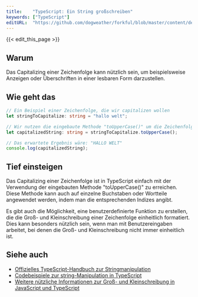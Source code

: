 ```yaml
---
title:    "TypeScript: Ein String großschreiben"
keywords: ["TypeScript"]
editURL:  "https://github.com/dogweather/forkful/blob/master/content/de/typescript/capitalizing-a-string.md"
---
```


{{< edit_this_page >}}

## Warum

Das Capitalizing einer Zeichenfolge kann nützlich sein, um beispielsweise Anzeigen oder Überschriften in einer lesbaren Form darzustellen.

## Wie geht das

```TypeScript
// Ein Beispiel einer Zeichenfolge, die wir capitalizen wollen
let stringToCapitalize: string = "hallo welt";

// Wir nutzen die eingebaute Methode "toUpperCase()" um die Zeichenfolge zu capitalizen
let capitalizedString: string = stringToCapitalize.toUpperCase();

// Das erwartete Ergebnis wäre: "HALLO WELT"
console.log(capitalizedString);
```

## Tief einsteigen

Das Capitalizing einer Zeichenfolge ist in TypeScript einfach mit der Verwendung der eingebauten Methode "toUpperCase()" zu erreichen. Diese Methode kann auch auf einzelne Buchstaben oder Wortteile angewendet werden, indem man die entsprechenden Indizes angibt.

Es gibt auch die Möglichkeit, eine benutzerdefinierte Funktion zu erstellen, die die Groß- und Kleinschreibung einer Zeichenfolge einheitlich formatiert. Dies kann besonders nützlich sein, wenn man mit Benutzereingaben arbeitet, bei denen die Groß- und Kleinschreibung nicht immer einheitlich ist.

## Siehe auch

- [Offizielles TypeScript-Handbuch zur Stringmanipulation](https://www.typescriptlang.org/docs/handbook/strings.html)
- [Codebeispiele zur string-Manipulation in TypeScript](https://www.tutorialspoint.com/typescript/typescript_strings.htm)
- [Weitere nützliche Informationen zur Groß- und Kleinschreibung in JavaScript und TypeScript](https://www.w3schools.com/jsref/jsref_tolowercase.asp)